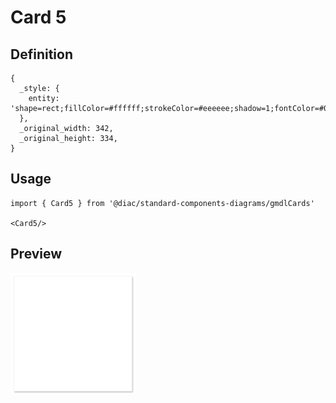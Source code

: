 # Card 5

## Definition

```
{
  _style: { 
    entity: 'shape=rect;fillColor=#ffffff;strokeColor=#eeeeee;shadow=1;fontColor=#000000;fontSize=23;fontStyle=0;verticalAlign=top;spacingBottom=0;spacingLeft=16;spacingTop=20;align=left;whiteSpace=wrap;html=1;',
  },
  _original_width: 342,
  _original_height: 334,
}
```

## Usage

```
import { Card5 } from '@diac/standard-components-diagrams/gmdlCards'

<Card5/>
```

## Preview

<img src="./card-5.png" width="200"/>
